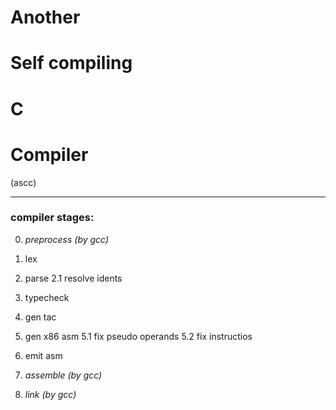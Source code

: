 # Another

# Self compiling

# C

# Compiler

(ascc)

---

### compiler stages:

0. _preprocess (by gcc)_

1. lex
2. parse
   2.1 resolve idents
3. typecheck
4. gen tac
5. gen x86 asm
   5.1 fix pseudo operands
   5.2 fix instructios
6. emit asm

7. _assemble (by gcc)_
8. _link (by gcc)_
